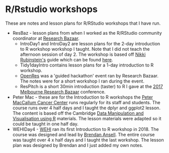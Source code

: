 # R/Rstudio workshops

These are notes and lesson plans for R/RStudio workshops that I have run. 

* ResBaz - lesson plans from when I worked as the R/RStudio community coordinator at [Research Bazaar](http://melbourne.resbaz.edu.au/). 
  + IntroDay1 and IntroDay2 are lesson plans for the 2-day introduction to R workshop workshop I taught. Note that I did not teach the afternoon session of day 2. The workshop is based off [Nikki Rubinstein's](https://twitter.com/nikkirubinstein) guide which can be found [here](https://nikkirubinstein.gitbooks.io/resguides-introductory-r-workshop/content/content/01-rstudio-intro.html).
  + Tidy1dayIntro contains lesson plans for a 1-day introduction to R workshop. 
  + [OpenRes](https://resbaz.github.io/OpenRes/) was a 'guided hackathon' event ran by Research Bazaar. The notes were for a short workshop I ran during the event.
  + ResPitch is a short 30min introduction (taster) to R I gave at the [2017 Melbourne Research Bazaar](https://le.unimelb.edu.au/video-and-media-production/resbaz-research-bazaar/) conference.
* Peter Mac - these are for the Introduction to R workshops the [Peter MacCallum Cancer Center](https://www.petermac.org/) runs regularly for its staff and students. The course runs over 4 half days and I taught the dplyr and ggplot2 lesson. The content is based off the Cambridge [Data Manipulation and Visualisation using R](http://bioinformatics-core-shared-training.github.io/r-intermediate/) materials. The lesson materials were adapted so it could be taught in one half day.
* WEHIDay4 - [WEHI](https://www.wehi.edu.au/) ran its first Introduction to R workshop in 2018. The course was designed and lead by [Brendan Ansell](https://github.com/bansell). The entire course was taught over 4 x half days and I taught the last workshop. The lesson plan was designed by Brendan and I just added my own notes.
